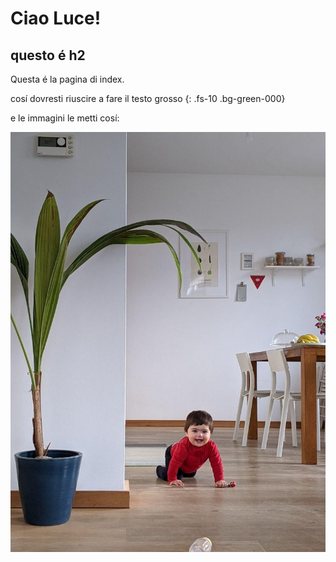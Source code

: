 
# Ciao Luce!

## questo é h2

Questa é la pagina di index.

cosí dovresti riuscire a fare il testo grosso
{: .fs-10 .bg-green-000} 

e le immagini le metti cosí:

![alt text](./assets/photo_2020-03-05_07-33-09.jpg "aida bellissima")
